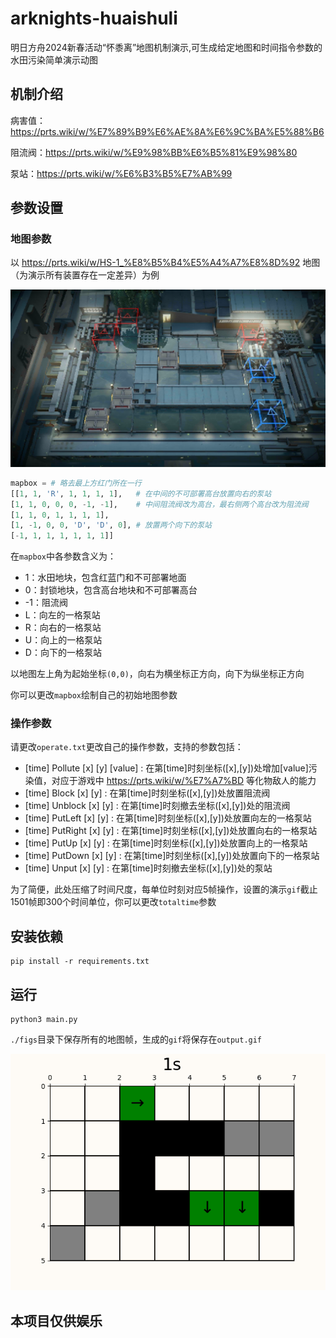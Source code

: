 # arknights-huaishuli

明日方舟2024新春活动“怀黍离”地图机制演示,可生成给定地图和时间指令参数的水田污染简单演示动图

## 机制介绍

病害值：https://prts.wiki/w/%E7%89%B9%E6%AE%8A%E6%9C%BA%E5%88%B6

阻流阀：https://prts.wiki/w/%E9%98%BB%E6%B5%81%E9%98%80

泵站：https://prts.wiki/w/%E6%B3%B5%E7%AB%99

## 参数设置

### 地图参数

以 https://prts.wiki/w/HS-1_%E8%B5%B4%E5%A4%A7%E8%8D%92 地图（为演示所有装置存在一定差异）为例

![alt text](act31side_01.png)

```python
mapbox = # 略去最上方红门所在一行
[[1, 1, 'R', 1, 1, 1, 1],   # 在中间的不可部署高台放置向右的泵站
[1, 1, 0, 0, 0, -1, -1],    # 中间阻流阀改为高台，最右侧两个高台改为阻流阀
[1, 1, 0, 1, 1, 1, 1], 
[1, -1, 0, 0, 'D', 'D', 0], # 放置两个向下的泵站
[-1, 1, 1, 1, 1, 1, 1]]
```

在`mapbox`中各参数含义为：

 - 1：水田地块，包含红蓝门和不可部署地面
 - 0：封锁地块，包含高台地块和不可部署高台
 - -1：阻流阀
 - L：向左的一格泵站
 - R：向右的一格泵站
 - U：向上的一格泵站
 - D：向下的一格泵站

以地图左上角为起始坐标`(0,0)`，向右为横坐标正方向，向下为纵坐标正方向

你可以更改`mapbox`绘制自己的初始地图参数

### 操作参数

请更改`operate.txt`更改自己的操作参数，支持的参数包括：

 - [time] Pollute [x] [y] [value] : 在第[time]时刻坐标([x],[y])处增加[value]污染值，对应于游戏中 https://prts.wiki/w/%E7%A7%BD 等化物敌人的能力
 - [time] Block [x] [y] : 在第[time]时刻坐标([x],[y])处放置阻流阀
 - [time] Unblock [x] [y] : 在第[time]时刻撤去坐标([x],[y])处的阻流阀
 - [time] PutLeft [x] [y] : 在第[time]时刻坐标([x],[y])处放置向左的一格泵站
 - [time] PutRight [x] [y] : 在第[time]时刻坐标([x],[y])处放置向右的一格泵站
 - [time] PutUp [x] [y] : 在第[time]时刻坐标([x],[y])处放置向上的一格泵站
 - [time] PutDown [x] [y] : 在第[time]时刻坐标([x],[y])处放置向下的一格泵站
 - [time] Unput [x] [y] : 在第[time]时刻撤去坐标([x],[y])处的泵站

为了简便，此处压缩了时间尺度，每单位时刻对应5帧操作，设置的演示`gif`截止1501帧即300个时间单位，你可以更改`totaltime`参数

## 安装依赖
```
pip install -r requirements.txt
```

## 运行

```
python3 main.py
```

`./figs`目录下保存所有的地图帧，生成的`gif`将保存在`output.gif`

![alt text](output.gif)

## 本项目仅供娱乐
